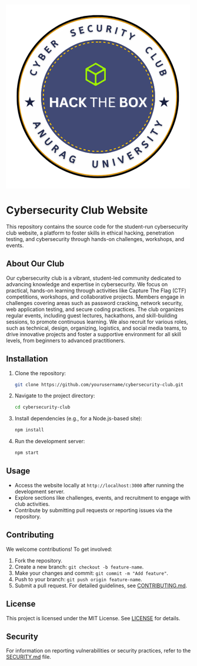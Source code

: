 <img src="./assets/images/image.png" a width="500">

# Cybersecurity Club Website

This repository contains the source code for the student-run cybersecurity club website, a platform to foster skills in ethical hacking, penetration testing, and cybersecurity through hands-on challenges, workshops, and events.

## About Our Club
Our cybersecurity club is a vibrant, student-led community dedicated to advancing knowledge and expertise in cybersecurity. We focus on practical, hands-on learning through activities like Capture The Flag (CTF) competitions, workshops, and collaborative projects. Members engage in challenges covering areas such as password cracking, network security, web application testing, and secure coding practices. The club organizes regular events, including guest lectures, hackathons, and skill-building sessions, to promote continuous learning. We also recruit for various roles, such as technical, design, organizing, logistics, and social media teams, to drive innovative projects and foster a supportive environment for all skill levels, from beginners to advanced practitioners.

## Installation
1. Clone the repository:
   ```bash
   git clone https://github.com/yourusername/cybersecurity-club.git
   ```
2. Navigate to the project directory:
   ```bash
   cd cybersecurity-club
   ```
3. Install dependencies (e.g., for a Node.js-based site):
   ```bash
   npm install
   ```
4. Run the development server:
   ```bash
   npm start
   ```

## Usage
- Access the website locally at `http://localhost:3000` after running the development server.
- Explore sections like challenges, events, and recruitment to engage with club activities.
- Contribute by submitting pull requests or reporting issues via the repository.

## Contributing
We welcome contributions! To get involved:
1. Fork the repository.
2. Create a new branch: `git checkout -b feature-name`.
3. Make your changes and commit: `git commit -m "Add feature"`.
4. Push to your branch: `git push origin feature-name`.
5. Submit a pull request.
For detailed guidelines, see [CONTRIBUTING.md](CONTRIBUTING.md).

## License
This project is licensed under the MIT License. See [LICENSE](LICENSE) for details.

## Security
For information on reporting vulnerabilities or security practices, refer to the [SECURITY.md](SECURITY.md) file.
